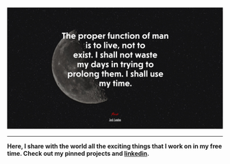 ![img](https://github.com/BlaiseMarvin/BlaiseMarvin/blob/main/692633-Jack-London-quote.jpg)
***
**Here, I share with the world all the exciting things that I work on in my free time. Check out my pinned projects and [linkedin](https://www.linkedin.com/in/blaiserusoke).** 
